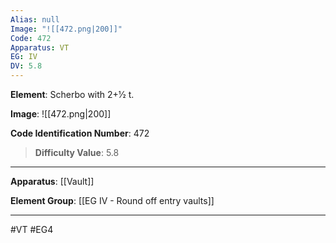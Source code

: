 ```yaml
---
Alias: null
Image: "![[472.png|200]]"
Code: 472
Apparatus: VT
EG: IV
DV: 5.8
---
```

**Element**: Scherbo with 2+1⁄2 t.

**Image**:
![[472.png|200]]

**Code Identification Number**: 472

>**Difficulty Value**: 5.8

___
**Apparatus**: [[Vault]]

**Element Group**: [[EG IV - Round off entry vaults]]
___
#VT #EG4
